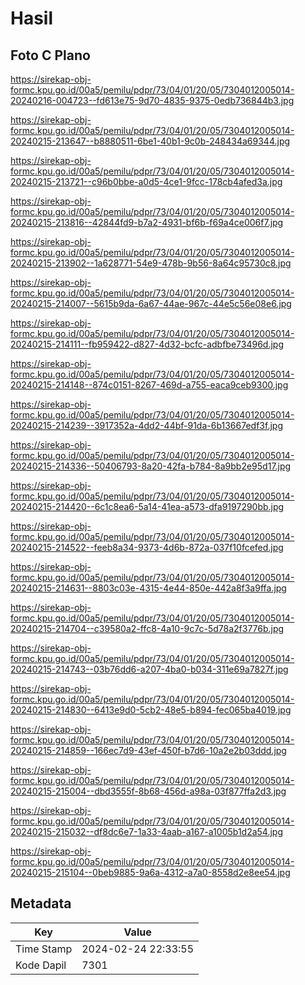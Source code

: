 # Hasil

## Foto C Plano

https://sirekap-obj-formc.kpu.go.id/00a5/pemilu/pdpr/73/04/01/20/05/7304012005014-20240216-004723--fd613e75-9d70-4835-9375-0edb736844b3.jpg

https://sirekap-obj-formc.kpu.go.id/00a5/pemilu/pdpr/73/04/01/20/05/7304012005014-20240215-213647--b8880511-6be1-40b1-9c0b-248434a69344.jpg

https://sirekap-obj-formc.kpu.go.id/00a5/pemilu/pdpr/73/04/01/20/05/7304012005014-20240215-213721--c96b0bbe-a0d5-4ce1-9fcc-178cb4afed3a.jpg

https://sirekap-obj-formc.kpu.go.id/00a5/pemilu/pdpr/73/04/01/20/05/7304012005014-20240215-213816--42844fd9-b7a2-4931-bf6b-f69a4ce006f7.jpg

https://sirekap-obj-formc.kpu.go.id/00a5/pemilu/pdpr/73/04/01/20/05/7304012005014-20240215-213902--1a628771-54e9-478b-9b56-8a64c95730c8.jpg

https://sirekap-obj-formc.kpu.go.id/00a5/pemilu/pdpr/73/04/01/20/05/7304012005014-20240215-214007--5615b9da-6a67-44ae-967c-44e5c56e08e6.jpg

https://sirekap-obj-formc.kpu.go.id/00a5/pemilu/pdpr/73/04/01/20/05/7304012005014-20240215-214111--fb959422-d827-4d32-bcfc-adbfbe73496d.jpg

https://sirekap-obj-formc.kpu.go.id/00a5/pemilu/pdpr/73/04/01/20/05/7304012005014-20240215-214148--874c0151-8267-469d-a755-eaca9ceb9300.jpg

https://sirekap-obj-formc.kpu.go.id/00a5/pemilu/pdpr/73/04/01/20/05/7304012005014-20240215-214239--3917352a-4dd2-44bf-91da-6b13667edf3f.jpg

https://sirekap-obj-formc.kpu.go.id/00a5/pemilu/pdpr/73/04/01/20/05/7304012005014-20240215-214336--50406793-8a20-42fa-b784-8a9bb2e95d17.jpg

https://sirekap-obj-formc.kpu.go.id/00a5/pemilu/pdpr/73/04/01/20/05/7304012005014-20240215-214420--6c1c8ea6-5a14-41ea-a573-dfa9197290bb.jpg

https://sirekap-obj-formc.kpu.go.id/00a5/pemilu/pdpr/73/04/01/20/05/7304012005014-20240215-214522--feeb8a34-9373-4d6b-872a-037f10fcefed.jpg

https://sirekap-obj-formc.kpu.go.id/00a5/pemilu/pdpr/73/04/01/20/05/7304012005014-20240215-214631--8803c03e-4315-4e44-850e-442a8f3a9ffa.jpg

https://sirekap-obj-formc.kpu.go.id/00a5/pemilu/pdpr/73/04/01/20/05/7304012005014-20240215-214704--c39580a2-ffc8-4a10-9c7c-5d78a2f3776b.jpg

https://sirekap-obj-formc.kpu.go.id/00a5/pemilu/pdpr/73/04/01/20/05/7304012005014-20240215-214743--03b76dd6-a207-4ba0-b034-311e69a7827f.jpg

https://sirekap-obj-formc.kpu.go.id/00a5/pemilu/pdpr/73/04/01/20/05/7304012005014-20240215-214830--6413e9d0-5cb2-48e5-b894-fec065ba4019.jpg

https://sirekap-obj-formc.kpu.go.id/00a5/pemilu/pdpr/73/04/01/20/05/7304012005014-20240215-214859--166ec7d9-43ef-450f-b7d6-10a2e2b03ddd.jpg

https://sirekap-obj-formc.kpu.go.id/00a5/pemilu/pdpr/73/04/01/20/05/7304012005014-20240215-215004--dbd3555f-8b68-456d-a98a-03f877ffa2d3.jpg

https://sirekap-obj-formc.kpu.go.id/00a5/pemilu/pdpr/73/04/01/20/05/7304012005014-20240215-215032--df8dc6e7-1a33-4aab-a167-a1005b1d2a54.jpg

https://sirekap-obj-formc.kpu.go.id/00a5/pemilu/pdpr/73/04/01/20/05/7304012005014-20240215-215104--0beb9885-9a6a-4312-a7a0-8558d2e8ee54.jpg


## Metadata

| Key        | Value               |
| ---------- | ------------------- |
| Time Stamp | 2024-02-24 22:33:55 |
| Kode Dapil | 7301                |



